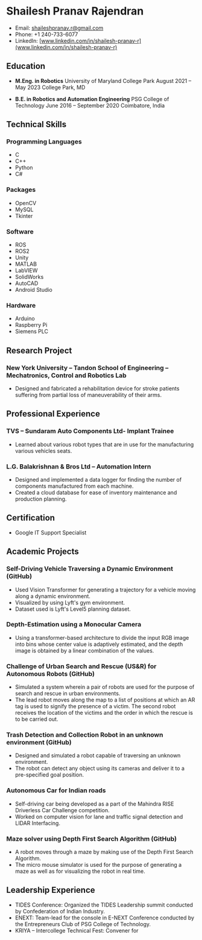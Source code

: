 # Shailesh Pranav Rajendran
- Email: shaileshpranav.r@gmail.com
- Phone: +1 240-733-6077
- LinkedIn: [www.linkedin.com/in/shailesh-pranav-r](www.linkedin.com/in/shailesh-pranav-r)

## Education
- **M.Eng. in Robotics**
  University of Maryland College Park
  August 2021 – May 2023
  College Park, MD
  
- **B.E. in Robotics and Automation Engineering**
  PSG College of Technology
  June 2016 – September 2020
  Coimbatore, India

## Technical Skills
### Programming Languages
- C
- C++
- Python
- C#

### Packages
- OpenCV
- MySQL
- Tkinter

### Software
- ROS
- ROS2
- Unity
- MATLAB
- LabVIEW
- SolidWorks
- AutoCAD
- Android Studio

### Hardware
- Arduino
- Raspberry Pi
- Siemens PLC

## Research Project
### New York University – Tandon School of Engineering – Mechatronics, Control and Robotics Lab
- Designed and fabricated a rehabilitation device for stroke patients suffering from partial loss of maneuverability of their arms.

## Professional Experience
### TVS – Sundaram Auto Components Ltd- Implant Trainee
- Learned about various robot types that are in use for the manufacturing various vehicles seats.

### L.G. Balakrishnan & Bros Ltd – Automation Intern
- Designed and implemented a data logger for finding the number of components manufactured from each machine.
- Created a cloud database for ease of inventory maintenance and production planning.

## Certification
- Google IT Support Specialist

## Academic Projects
### Self-Driving Vehicle Traversing a Dynamic Environment (GitHub)
- Used Vision Transformer for generating a trajectory for a vehicle moving along a dynamic environment.
- Visualized by using Lyft's gym environment.
- Dataset used is Lyft's Level5 planning dataset.

### Depth-Estimation using a Monocular Camera
- Using a transformer-based architecture to divide the input RGB image into bins whose center value is adaptively estimated, and the depth image is obtained by a linear combination of the values.

### Challenge of Urban Search and Rescue (US&R) for Autonomous Robots (GitHub)
- Simulated a system wherein a pair of robots are used for the purpose of search and rescue in urban environments.
- The lead robot moves along the map to a list of positions at which an AR tag is used to signify the presence of a victim. The second robot receives the location of the victims and the order in which the rescue is to be carried out.

### Trash Detection and Collection Robot in an unknown environment (GitHub)
- Designed and simulated a robot capable of traversing an unknown environment.
- The robot can detect any object using its cameras and deliver it to a pre-specified goal position.

### Autonomous Car for Indian roads
- Self-driving car being developed as a part of the Mahindra RISE Driverless Car Challenge competition.
- Worked on computer vision for lane and traffic signal detection and LIDAR Interfacing.

### Maze solver using Depth First Search Algorithm (GitHub)
- A robot moves through a maze by making use of the Depth First Search Algorithm.
- The micro mouse simulator is used for the purpose of generating a maze as well as for visualizing the robot in real time.

## Leadership Experience
- TIDES Conference: Organized the TIDES Leadership summit conducted by Confederation of Indian Industry.
- ENEXT: Team-lead for the console in E-NEXT Conference conducted by the Entrepreneurs Club of PSG College of Technology.
- KRIYA – Intercollege Technical Fest: Convener for
